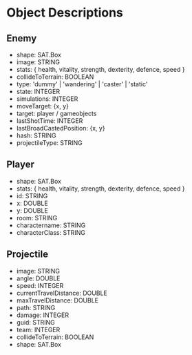 # Object Descriptions

## Enemy
 - shape: SAT.Box
 - image: STRING
 - stats: { health, vitality, strength, dexterity, defence, speed }
 - collideToTerrain: BOOLEAN
 - type: 'dummy' | 'wandering' | 'caster' | 'static'
 - state: INTEGER
 - simulations: INTEGER
 - moveTarget: {x, y}
 - target: player / gameobjects
 - lastShotTime: INTEGER
 - lastBroadCastedPosition: {x, y}
 - hash: STRING
 - projectileType: STRING


## Player
 - shape: SAT.Box
 - stats: { health, vitality, strength, dexterity, defence, speed }
 - id: STRING
 - x: DOUBLE
 - y: DOUBLE
 - room: STRING
 - charactername: STRING
 - characterClass: STRING
 

## Projectile
 - image: STRING
 - angle: DOUBLE
 - speed: INTEGER
 - currentTravelDistance: DOUBLE
 - maxTravelDistance: DOUBLE
 - path: STRING
 - damage: INTEGER
 - guid: STRING
 - team: INTEGER
 - collideToTerrain: BOOLEAN
 - shape: SAT.Box
